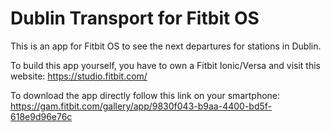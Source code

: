 # Dublin Transport for Fitbit OS
This is an app for Fitbit OS to see the next departures for stations in Dublin.

To build this app yourself, you have to own a Fitbit Ionic/Versa and visit this website: https://studio.fitbit.com/

To download the app directly follow this link on your smartphone: https://gam.fitbit.com/gallery/app/9830f043-b9aa-4400-bd5f-618e9d96e76c